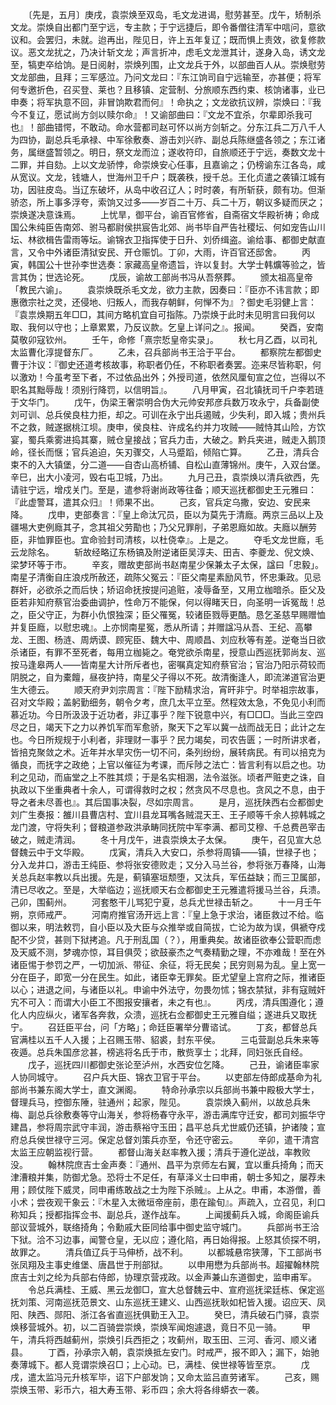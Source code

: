 <!-- { "loadSidebar": true } -->
　　〔先是，五月〕庚戌，袁崇焕至双岛，毛文龙进谒，慰劳甚至。戊午，矫制杀文龙。崇焕自出都门至宁远，专主款；于宁远捷后，即令番僧往清军中唁问，意欲议和。会罢归，未就。迨再出，陛见日，许上五年复辽；既而惧上责效，欲复修款议。恶文龙扰之，乃决计斩文龙；声言折冲，虑毛文龙泄其计，遂身入岛，诱文龙至，犒吏卒给饷。是日阅射，崇焕列围，止文龙兵于外，以部曲百人从。崇焕慰劳文龙部曲，且拜；三军感泣。乃问文龙曰：『东江饷司自宁远输至，亦甚便；将军何专邀折色，召买登、莱也？且移镇、定营制、分旅顺东西约束、核饷诸事，业已申奏；将军执意不回，非冒饷欺君而何』！命执之；文龙欲抗议辨，崇焕曰：『我今不复辽，愿试尚方剑以赎尔命』！又谕部曲曰：『文龙不宜杀，尔辈即杀我可也』！部曲错愕，不敢动。命水营都司赵可怀以尚方剑斩之。分东江兵二万八千人为四协，副总兵毛承禄、中军徐敷奏、游击刘兴祚、副总兵陈继盛各领之；东江诸务，属继盛暂领之。明日，祭文龙而泣；遂收符印，自旅顺还于宁远，奏数文龙十二罪，并自劾。上以文龙骄悖，命崇焕安心任事，且嘉谕之；仍榜谕东江各岛，咸从宽议。文龙，钱塘人，世海州卫千户；既袭秩，授千总。王化贞遣之袭镇江城有功，因驻皮岛。当辽东破坏，从岛中收召辽人；时时袭，有所斩获，颇有功。但渐骄恣，所上事多浮夸，索饷又过多——岁百二十万、兵二十万，朝议多疑而厌之；崇焕遂决意诛焉。
　　上忧旱，御平台，谕百官修省，自斋宿文华殿祈祷；命成国公朱纯臣告南郊、驸马都尉侯拱宸告北郊、尚书毕自严告社稷坛、何如宠告山川坛、林欲楫告雷雨等坛。谕锦衣卫指挥使于日升、刘侨缉盗。谕给事、都御史献直言，又令中外诸臣清狱安民、开仓赈饥。丁卯，大雨，许百官还邸舍。
　　丙寅，韩国公十世孙李世选奏：家藏高皇帝遗旨，许以复封。大学士韩爌等验之，皆言其伪；世选论死。
　　戊辰，谕故工部尚书冯从吾祭葬。
　　颁太祖高皇帝「教民六谕」。
　　袁崇焕既杀毛文龙，欲力主款，因奏曰：『臣亦不讳言款；即惠徼宗社之灵，还侵地、归叛人，而我存朝鲜，何惮不为』？御史毛羽健上言：『袁祟焕期五年□□，其间方略机宜自可指陈。乃崇焕于此时未见明言曰我何以取、我何以守也；上章累累，乃反议款。乞皇上详问之』。报闻。
　　癸酉，安南莫敬卯寇钦州。
　　壬午，命修「熹宗悊皇帝实录」。
　　秋七月乙酉，以司礼太监曹化淳提督东厂。
　　乙未，召兵部尚书王洽于平台。
　　都察院左都御史曹于汴议：『御史还道考核故事，称职者仍任，不称职者奏罢。迩来尽皆称职，何以激劝！今虽考至下者，不过依品出外；外授司道，依然风厘旬宣之位，岂得以不职名其黜辱哉！须别行降罚，以信明旨』。
　　八月甲寅，召北镇抚司千户李若琏于文华门。
　　戊午，伪梁王奢崇明合伪大元帅安邦彦兵数万攻永宁，兵备副使刘可训、总兵侯良柱力拒，却之。可训在永宁出兵遏贼，少失利，即入城；贵州兵不之救，贼遂据桃江坝。庚申，侯良柱、许成名约并力攻贼——贼恃其山险，方饮宴，蜀兵乘雾进捣其寨，贼仓皇接战；官兵力击，大破之。黔兵夹进，贼走入鹅顶岭，径长而惬；官兵追迫，矢刃骤交，人马蹙蹈，倾陷亡算。
　　乙丑，清兵合束不的入大镇堡，分二道——自杏山高桥铺、自松山直薄锦州。庚午，入双台堡。辛巳，出大小凌河，毁右屯卫城，乃出。
　　九月己丑，袁崇焕以清兵欲西，先请驻宁远，增戍关门。至是，遣参将谢尚政等往备；顺天巡抚都御史王元雅曰：『此虚警耳，遣其众归』！师果不出。
　　己亥，官兵定乌撒，安边、安民来降。
　　戊申，吏部奏言：『皇上命汰冗员，臣以为莫先于清廕。两京三品以上及疆埸大吏例廕其子，念其祖父劳勩也；乃父兄罪削，子弟恩廕如故。夫廕以酬劳臣，非恤罪臣也。宜命验封司清核，以杜侥幸』。上是之。
　　夺毛文龙世廕，毛云龙除名。
　　斩故经略辽东杨镐及附逆诸臣吴淳夫、田吉、李夔龙、倪文焕、梁梦环等于市。
　　辛亥，赠故吏部尚书赵南星少保兼太子太保，諡曰「忠毅」。南星子清衡自庄浪戍所赦还，疏陈父冤云：『臣父南星素励风节，怀忠秉政。见忌群奸，必欲杀之而后快；矫诏命抚按提问追赃，凌辱备至，又用立枷暗杀。臣父及臣若非知府蔡官治委曲调护，性命万不能保，何以得睹天日，向圣明一诉冤哉！总之，臣父守正，为群小仇恨独深；臣父罹冤，较诸臣戮辱更酷。恳乞圣慈早赐赠恤并复臣廕，以慰忠魂』。上亦悯南星冤，悉从所请；并赠諡冯从吾、王纪、高攀龙、王图、杨涟、周炳谟、顾宪臣、魏大中、周顺昌、刘应秋等有差。逆奄当日欲杀诸臣，有罪不至死者，每用立枷毙之。奄党欲杀南星，授意山西巡抚郭尚友、巡按马逢皋两人——皆南星大计所斥者也，密嘱真定知府蔡官治；官治乃阳示荷较而阴脱之，自为橐饘，昼夜护持，南星父子得以不死。故清衡逢人，即流涕道官治更生大德云。
　　顺天府尹刘宗周言：『陛下励精求治，宵旰非宁。时举祖宗故事，召对文华殿；盖躬勤细务，朝令夕考，庶几太平立至。然程效太急，不免见小利而慕近功。今日所汲汲于近功者，非辽事乎？陛下锐意中兴，有□□□。当此三空四尽之日，竭天下之力以养饥军而军愈骄，聚天下之军以冀一战而战无日；此计之左也。今日所规规于小利者，非理财一事乎？民力竭矣，司农告匮；一时所讲求者，皆掊克聚敛之术。近年并水旱灾伤一切不问，条列纷纷，展转病民。有司以掊克为循良，而抚字之政绝；上官以催征为考课，而斥陟之法亡：皆言利有以启之也。功利之见动，而庙堂之上不胜其烦；于是名实相溷，法令滋张。顷者严赃吏之诛，自执政以下坐重典者十余人，可谓得救时之权；然贪风不尽息也。贪风之不息，由于导之者未尽善也』。其后国事决裂，尽如宗周言。
　　是月，巡抚陕西右佥都御史刘广生奏报：雒川县曹店村、宜川县龙耳嘴各贼混天王、王子顺等千余人掠韩城之龙门渡，守将失利；督粮道参政洪承畴同抚院中军李满、都司艾穆、千总费邑宰击破之，贼走清润。
　　冬十月戊午，进袁崇焕太子太保。
　　庚午，召见宣大总督魏云中于文华殿。
　　戊寅，清兵入大安口，杀参将周镇——镇，世禄子也；分入龙井口，游击王纯臣、参将张安德败走；又分入马兰谷，参将张万春降，山海关总兵赵率教以兵出援。先是，蓟镇塞垣颓堕，又汰兵，军伍益缺；而三卫属部，清已尽收之。至是，大举临边；巡抚顺天右佥都御史王元雅遣将援马兰谷，兵溃。己卯，围蓟州。
　　河套憨干儿骂犯宁夏，总兵尤世禄击斩之。
　　十一月壬午朔，京师戒严。
　　河南府推官汤开远上言：『皇上急于求治，诸臣救过不给。临御以来，明法敕罚，自小臣以及大臣与众推举或自简拔，亡论为故为误，俱褫夺戍配不少贷，甚则下狱拷追。凡于刑乱国（？），用重典矣。故诸臣欲奉公营职而虑及天威不测，梦魂亦惊，耳目俱荧；欲鼓豪杰之气奏精勤之理，不亦难哉！至在外诸臣惕于参罚之严，一切加派、带征、余征，将无民矣；民穷则易为乱。皇上宽一分在臣子，即宽一分在民生。如此，诸臣幸无罪矣。臣尤望皇上宫府之际，推诸臣以心；进退之间，与诸臣以礼。申谕中外法守，勿畏勿怵；锦衣禁狱，非有寇贼奸宄不可入：而谓大小臣工不图报安攘者，未之有也』。
　　丙戌，清兵围遵化；遵化人内应纵火，诸军各奔救，众溃，巡抚右佥都御史王元雅自缢；遂进兵又取抚宁。
　　召廷臣平台，问「方略」；命廷臣署举分曹谘试。
　　丁亥，都督总兵官满桂以五千人入援；上召赐玉带、貂裘，封东平侯。
　　三屯营副总兵朱来等夜遁。总兵朱国彦忿甚，榜逃将名氏于市，散赀享士；北拜，同妇张氏自经。
　　戊子，巡抚四川都御史张论至泸州，水西安位乞降。
　　己丑，谕诸臣率家人协同城守。
　　召户兵大臣、锦衣卫官于平台。
　　以吏部左侍郎成基命为礼部尚书兼东阁大学士，直文渊阁。
　　特命孙承宗以兵部尚书兼中殿极大学士，督理兵马，控御东陲，驻通州；起家，陛见。
　　袁崇焕入蓟州，以故总兵朱梅、副总兵徐敷奏等守山海关，参将杨春守永平，游击满库守迁安，都司刘振华守建昌，参将周宗武守丰润，游击蔡裕守玉田；昌平总兵尤世威仍还镇，护诸陵；宣府总兵侯世禄守三河。保定总督刘策兵亦至，令还守密云。
　　辛卯，遣干清宫太监王应朝监视行营。
　　都督山海关赵率教入援；清兵于遵化逆战，率教败没。
　　翰林院庶吉士金声奏：『通州、昌平为京师左右翼，宜以重兵掎角；而天津漕粮并集，防御尤急。恐将士不足任，有草泽义士曰申甫，朝士多知之，屡荐未用；顾仗陛下威灵，同申甫练敢战之士为陛下杀贼』。上从之。申甫，本游僧，善小术；尝夜观干象云：『木星入太微垣帝座前，患在踰旬』。声疏入，立召见，利口称知兵；授都指挥佥书、副总兵，遂作战车。
　　上闻援蓟兵入城，命阁臣谕兵部议营城外，联络掎角；令勳戚大臣同给事中御史监守城门。
　　兵部尚书王洽下狱。洽不习边事，闻警仓皇，无以应；遵化陷，再日始得报。上怒其侦探不明，故罪之。
　　清兵值辽兵于马伸桥，战不利。
　　以都城悬帘狭薄，下工部尚书张凤翔及主事史维堡、唐昌世于刑部狱。
　　以申用懋为兵部尚书。超擢翰林院庶吉士刘之纶为兵部右侍郎，协理京营戎政。以金声兼山东道御史，监申甫军。
　　令总兵满桂、王威、黑云龙御□，宣大总督魏云中、宣府巡抚梁廷栋、保定巡抚刘策、河南巡抚范景文、山东巡抚王建义、山西巡抚耿如杞皆入援。诏应天、凤阳、陕西、郧阳、浙江各省直巡抚俱勤王入卫。
　　癸巳，清兵破石门驿，袁崇焕移营城外。初，以二百骑尝崇焕，崇焕军闻炮遽退，竟日不见一骑。
　　甲午，清兵将西越蓟州，崇焕引兵西拒之；攻蓟州，取玉田、三河、香河、顺义诸县。
　　丁酉，孙承宗入朝，袁崇焕抵左安门。时戒严，报不即入；漏下，始驰奏薄城下。都人竞谓崇焕召□；上心动。已，满桂、侯世禄等皆至京。
　　戊戌，遣太监冯元升核军毕，诏下户部发饷；又命太监吕直劳诸军。
　　己亥，赐崇焕玉带、彩币六，祖大寿玉带、彩币四；余大将各绯蟒衣一袭。
